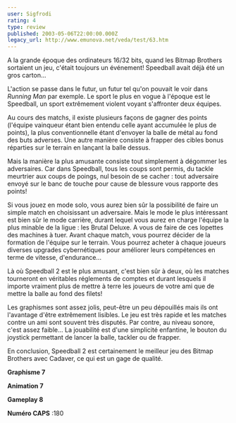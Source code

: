 ```yaml
---
user: Sigfrodi
rating: 4
type: review
published: 2003-05-06T22:00:00.000Z
legacy_url: http://www.emunova.net/veda/test/63.htm
---
```

A la grande époque des ordinateurs 16/32 bits, quand les Bitmap Brothers sortaient un jeu, c'était toujours un événement! Speedball avait déjà été un gros carton...  

  

L'action se passe dans le futur, un futur tel qu'on pouvait le voir dans _Running Man_ par exemple. Le sport le plus en vogue à l'époque est le Speedball, un sport extrêmement violent voyant s'affronter deux équipes.  

  

Au cours des matchs, il existe plusieurs façons de gagner des points (l'équipe vainqueur étant bien entendu celle ayant accumulée le plus de points), la plus conventionnelle étant d'envoyer la balle de métal au fond des buts adverses. Une autre manière consiste à frapper des cibles bonus réparties sur le terrain en lançant la balle dessus.  

  

Mais la manière la plus amusante consiste tout simplement à dégommer les adversaires. Car dans Speedball, tous les coups sont permis, du tackle meurtrier aux coups de poings, nul besoin de se cacher : tout adversaire envoyé sur le banc de touche pour cause de blessure vous rapporte des points!  

  

Si vous jouez en mode solo, vous aurez bien sûr la possibilité de faire un simple match en choisissant un adversaire. Mais le mode le plus intéressant est bien sûr le mode carrière, durant lequel vous aurez en charge l'équipe la plus minable de la ligue : les Brutal Deluxe. A vous de faire de ces lopettes des machines à tuer. Avant chaque match, vous pourrez décider de la formation de l'équipe sur le terrain. Vous pourrez acheter à chaque joueurs diverses upgrades cybernétiques pour améliorer leurs compétences en terme de vitesse, d'endurance...  

  

Là où Speedball 2 est le plus amusant, c'est bien sûr à deux, où les matches tourneront en véritables réglements de comptes et durant lesquels il importe vraiment plus de mettre à terre les joueurs de votre ami que de mettre la balle au fond des filets!  

  

Les graphismes sont assez jolis, peut-être un peu dépouillés mais ils ont l'avantage d'être extrêmement lisibles. Le jeu est très rapide et les matches contre un ami sont souvent très disputés. Par contre, au niveau sonore, c'est assez faible... La jouabilité est d'une simplicité enfantine, le bouton du joystick permettant de lancer la balle, tackler ou de frapper.  

  

En conclusion, Speedball 2 est certainement le meilleur jeu des Bitmap Brothers avec Cadaver, ce qui est un gage de qualité.  

  

**Graphisme 7**  

**Animation 7**  

**Gameplay 8**  

  

**Numéro CAPS** :180